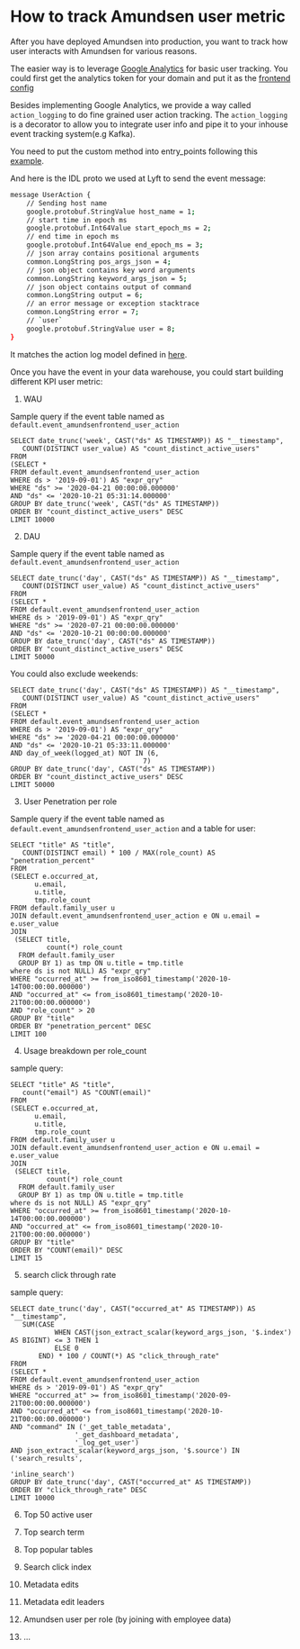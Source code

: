 # How to track Amundsen user metric

After you have deployed Amundsen into production, you want to track how user interacts with Amundsen for various reasons.

The easier way is to leverage [Google Analytics](https://analytics.google.com/analytics/web/) for basic user tracking. You could first
get the analytics token for your domain and put it as the [frontend config](https://github.com/amundsen-io/amundsenfrontendlibrary/blob/54de01bdc574665316f0517aefbd55cf7ca37ef0/amundsen_application/static/js/config/config-default.ts#L22)


Besides implementing Google Analytics, we provide a way called `action_logging` to do fine grained user action tracking.
The `action_logging` is a decorator to allow you to integrate user info and pipe it to your inhouse event tracking system(e.g Kafka).

You need to put the custom method into entry_points following this
[example](https://github.com/amundsen-io/amundsenfrontendlibrary/blob/54de01bdc574665316f0517aefbd55cf7ca37ef0/docs/configuration.md#action-logging).

And here is the IDL proto we used at Lyft to send the event message:
```bash
message UserAction {
    // Sending host name
    google.protobuf.StringValue host_name = 1;
    // start time in epoch ms
    google.protobuf.Int64Value start_epoch_ms = 2;
    // end time in epoch ms
    google.protobuf.Int64Value end_epoch_ms = 3;
    // json array contains positional arguments
    common.LongString pos_args_json = 4;
    // json object contains key word arguments
    common.LongString keyword_args_json = 5;
    // json object contains output of command
    common.LongString output = 6;
    // an error message or exception stacktrace
    common.LongString error = 7;
    // `user`
    google.protobuf.StringValue user = 8;
}
```

It matches the action log model defined in [here](https://github.com/amundsen-io/amundsenfrontendlibrary/blob/ccfd2d6b82957fef347e956b243e4048c191fc0d/amundsen_application/log/action_log_model.py).

Once you have the event in your data warehouse, you could start building different KPI user metric:

1. WAU

Sample query if the event table named as `default.event_amundsenfrontend_user_action`
```
SELECT date_trunc('week', CAST("ds" AS TIMESTAMP)) AS "__timestamp",
   COUNT(DISTINCT user_value) AS "count_distinct_active_users"
FROM
(SELECT *
FROM default.event_amundsenfrontend_user_action
WHERE ds > '2019-09-01') AS "expr_qry"
WHERE "ds" >= '2020-04-21 00:00:00.000000'
AND "ds" <= '2020-10-21 05:31:14.000000'
GROUP BY date_trunc('week', CAST("ds" AS TIMESTAMP))
ORDER BY "count_distinct_active_users" DESC
LIMIT 10000
```

2. DAU

Sample query if the event table named as `default.event_amundsenfrontend_user_action`
```
SELECT date_trunc('day', CAST("ds" AS TIMESTAMP)) AS "__timestamp",
   COUNT(DISTINCT user_value) AS "count_distinct_active_users"
FROM
(SELECT *
FROM default.event_amundsenfrontend_user_action
WHERE ds > '2019-09-01') AS "expr_qry"
WHERE "ds" >= '2020-07-21 00:00:00.000000'
AND "ds" <= '2020-10-21 00:00:00.000000'
GROUP BY date_trunc('day', CAST("ds" AS TIMESTAMP))
ORDER BY "count_distinct_active_users" DESC
LIMIT 50000
```

You could also exclude weekends:
```
SELECT date_trunc('day', CAST("ds" AS TIMESTAMP)) AS "__timestamp",
   COUNT(DISTINCT user_value) AS "count_distinct_active_users"
FROM
(SELECT *
FROM default.event_amundsenfrontend_user_action
WHERE ds > '2019-09-01') AS "expr_qry"
WHERE "ds" >= '2020-04-21 00:00:00.000000'
AND "ds" <= '2020-10-21 05:33:11.000000'
AND day_of_week(logged_at) NOT IN (6,
                                 7)
GROUP BY date_trunc('day', CAST("ds" AS TIMESTAMP))
ORDER BY "count_distinct_active_users" DESC
LIMIT 50000
```

3. User Penetration per role

Sample query if the event table named as `default.event_amundsenfrontend_user_action` and a table for user:
```
SELECT "title" AS "title",
   COUNT(DISTINCT email) * 100 / MAX(role_count) AS "penetration_percent"
FROM
(SELECT e.occurred_at,
      u.email,
      u.title,
      tmp.role_count
FROM default.family_user u
JOIN default.event_amundsenfrontend_user_action e ON u.email = e.user_value
JOIN
 (SELECT title,
         count(*) role_count
  FROM default.family_user
  GROUP BY 1) as tmp ON u.title = tmp.title
where ds is not NULL) AS "expr_qry"
WHERE "occurred_at" >= from_iso8601_timestamp('2020-10-14T00:00:00.000000')
AND "occurred_at" <= from_iso8601_timestamp('2020-10-21T00:00:00.000000')
AND "role_count" > 20
GROUP BY "title"
ORDER BY "penetration_percent" DESC
LIMIT 100
```

4. Usage breakdown per role_count

sample query:
```
SELECT "title" AS "title",
   count("email") AS "COUNT(email)"
FROM
(SELECT e.occurred_at,
      u.email,
      u.title,
      tmp.role_count
FROM default.family_user u
JOIN default.event_amundsenfrontend_user_action e ON u.email = e.user_value
JOIN
 (SELECT title,
         count(*) role_count
  FROM default.family_user
  GROUP BY 1) as tmp ON u.title = tmp.title
where ds is not NULL) AS "expr_qry"
WHERE "occurred_at" >= from_iso8601_timestamp('2020-10-14T00:00:00.000000')
AND "occurred_at" <= from_iso8601_timestamp('2020-10-21T00:00:00.000000')
GROUP BY "title"
ORDER BY "COUNT(email)" DESC
LIMIT 15
```

5. search click through rate

sample query:
```
SELECT date_trunc('day', CAST("occurred_at" AS TIMESTAMP)) AS "__timestamp",
   SUM(CASE
           WHEN CAST(json_extract_scalar(keyword_args_json, '$.index') AS BIGINT) <= 3 THEN 1
           ELSE 0
       END) * 100 / COUNT(*) AS "click_through_rate"
FROM
(SELECT *
FROM default.event_amundsenfrontend_user_action
WHERE ds > '2019-09-01') AS "expr_qry"
WHERE "occurred_at" >= from_iso8601_timestamp('2020-09-21T00:00:00.000000')
AND "occurred_at" <= from_iso8601_timestamp('2020-10-21T00:00:00.000000')
AND "command" IN ('_get_table_metadata',
                '_get_dashboard_metadata',
                '_log_get_user')
AND json_extract_scalar(keyword_args_json, '$.source') IN ('search_results',
                                                         'inline_search')
GROUP BY date_trunc('day', CAST("occurred_at" AS TIMESTAMP))
ORDER BY "click_through_rate" DESC
LIMIT 10000
```

6. Top 50 active user

7. Top search term

8. Top popular tables

9. Search click index

10. Metadata edits

11. Metadata edit leaders

12. Amundsen user per role (by joining with employee data)

13. ...
